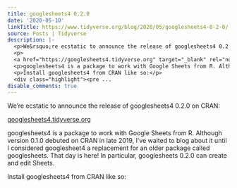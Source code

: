 ```yaml
---
title: googlesheets4 0.2.0
date: '2020-05-10'
linkTitle: https://www.tidyverse.org/blog/2020/05/googlesheets4-0-2-0/
source: Posts | Tidyverse
description: |-
  <p>We&rsquo;re ecstatic to announce the release of googlesheets4 0.2.0 on CRAN:</p>
  <p>
  <a href="https://googlesheets4.tidyverse.org" target="_blank" rel="noopener">googlesheets4.tidyverse.org</a></p>
  <p>googlesheets4 is a package to work with Google Sheets from R. Although version 0.1.0 debuted on CRAN in late 2019, I&rsquo;ve waited to blog about it until I considered googlesheet4 a replacement for an older package called googlesheets. That day is here! In particular, googlesheets 0.2.0 can create and edit Sheets.</p>
  <p>Install googlesheets4 from CRAN like so:</p>
  <div class="highlight"><pre ...
disable_comments: true
---
```

<p>We&rsquo;re ecstatic to announce the release of googlesheets4 0.2.0 on CRAN:</p>
<p>
<a href="https://googlesheets4.tidyverse.org" target="_blank" rel="noopener">googlesheets4.tidyverse.org</a></p>
<p>googlesheets4 is a package to work with Google Sheets from R. Although version 0.1.0 debuted on CRAN in late 2019, I&rsquo;ve waited to blog about it until I considered googlesheet4 a replacement for an older package called googlesheets. That day is here! In particular, googlesheets 0.2.0 can create and edit Sheets.</p>
<p>Install googlesheets4 from CRAN like so:</p>
<div class="highlight"><pre ...